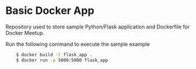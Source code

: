 # Basic Docker App

Repository used to store sample Python/Flask application and Dockerfile for Docker Meetup.

Run the following command to execute the sample example

```sh
    $ docker build -t flask_app .
    $ docker run -p 5000:5000 flask_app
```
